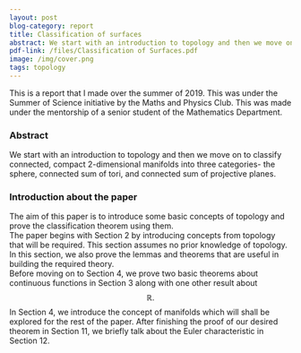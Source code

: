 ```yaml
---
layout: post
blog-category: report
title: Classification of surfaces
abstract: We start with an introduction to topology and then we move on to classify connected, compact 2-dimensional manifolds into three categories- the sphere, connected sum of tori, and connected sum of projective planes.
pdf-link: /files/Classification of Surfaces.pdf
image: /img/cover.png
tags: topology
---
```

This is a report that I made over the summer of 2019. This was under the Summer of Science initiative by the Maths and Physics Club. This was made under the mentorship of a senior student of the Mathematics Department.

### Abstract
We start with an introduction to topology and then we move on to classify connected, compact 2-dimensional manifolds into three categories- the sphere, connected sum of tori, and connected sum of projective planes.

### Introduction about the paper
The aim of this paper is to introduce some basic concepts of topology and prove the classification theorem using them.  
The paper begins with Section 2 by introducing concepts from topology that will be required. This section assumes no prior knowledge of topology. In this section, we also prove the lemmas and theorems that are useful in building the required theory.  
Before moving on to Section 4, we prove two basic theorems about continuous functions in Section 3 along with one other result about $$\mathbb{R}.$$
In Section 4, we introduce the concept of manifolds which will shall be explored for the rest of the paper. After finishing the proof of our desired theorem in Section 11, we briefly talk about the Euler characteristic in Section 12.